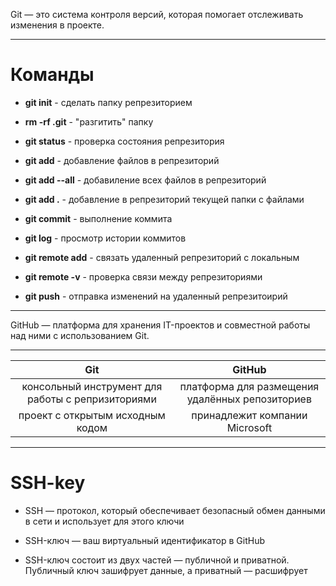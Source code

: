 Git — это система контроля версий, которая помогает отслеживать изменения в проекте.

---

# Команды

* __git init__ - сделать папку репрезиторием

* __rm -rf .git__ - "разгитить" папку

* __git status__ - проверка состояния репрезитория

* __git add__ - добавление файлов в репрезиторий 

* __git add --all__ - добавиление всех файлов в репрезиторий 

* __git add .__ - добавление в репрезиторий текущей папки с файлами 

* __git commit__ - выполнение коммита

* __git log__ - просмотр истории коммитов

* __git remote add__ - связать удаленный репрезиторий с локальным

* __git remote -v__ - проверка связи между репрезиториями 

* __git push__ - отправка изменений на удаленный репрезитоирий 


---

GitHub — платформа для хранения IT-проектов и совместной работы над ними с использованием Git.

---

|Git                                               |GitHub                                           |
|:------------------------------------------------:|:-----------------------------------------------:|
|консольный инструмент для работы с репризиториями |платформа для размещения удалённых репозиториев  |
|проект с открытым исходным кодом                  |принадлежит компании Microsoft                   |

---

# SSH-key

* SSH — протокол, который обеспечивает безопасный обмен данными в сети и использует для этого ключи

* SSH-ключ — ваш виртуальный идентификатор в GitHub

* SSH-ключ состоит из двух частей — публичной и приватной. Публичный ключ зашифрует данные, а приватный — расшифрует
